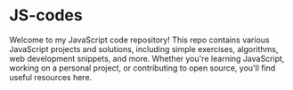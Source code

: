 # JS-codes
Welcome to my JavaScript code repository! 
This repo contains various JavaScript projects and solutions, including simple exercises, algorithms, web development snippets, and more. Whether you're learning JavaScript, working on a personal project, or contributing to open source, you'll find useful resources here.
